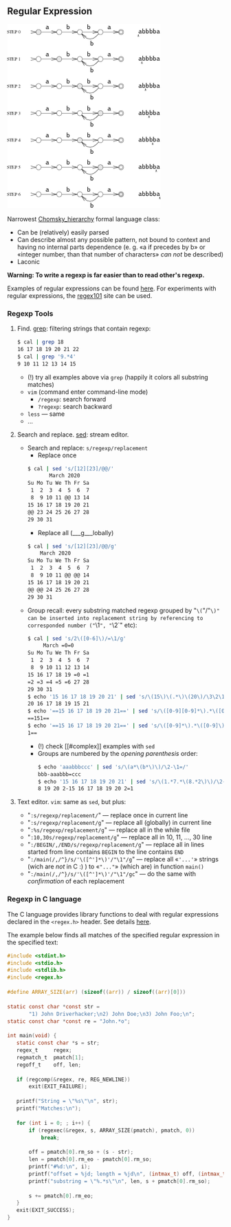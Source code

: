 Regular Expression
---

![RE](automata.png)

Narrowest [Chomsky_hierarchy](https://en.wikipedia.org/wiki/Chomsky_hierarchy) formal language class:

* Can be (relatively) easily parsed
* Can describe almost any possible pattern, not bound to context and having no internal parts dependence
  (e. g. «a if precedes by b» or «integer number, than that number of characters» _can not_ be described)
* Laconic

__Warning: To write a regexp is far easier than to read other's regexp.__

Examples of regular expressions can be found [here](regexes_ex.md).
For experiments with regular expressions, the [regex101](https://regex101.com) site can be used.

### Regexp Tools

1. Find. [grep](http://man7.org/linux/man-pages/man1/grep.1.html): filtering strings that contain regexp:

   ```bash
   $ cal | grep 18
   16 17 18 19 20 21 22
   $ cal | grep '9.*4'
   9 10 11 12 13 14 15
   ```
   * (!) try all examples above via `grep` (happily it colors all substring matches)
   * `vim` (command enter command-line mode)
       * `/regexp`: search forward
       * `?regexp`: search backward
   * `less` — same
   * ...

1. Search and replace. [sed](https://man7.org/linux/man-pages/man1/sed.1.html): stream editor.

   * Search and replace: `s/regexp/replacement`
       * Replace once
       ```bash
       $ cal | sed 's/[12][23]/@@/' 
              March 2020     
       Su Mo Tu We Th Fr Sa
        1  2  3  4  5  6  7
        8  9 10 11 @@ 13 14
       15 16 17 18 19 20 21
       @@ 23 24 25 26 27 28
       29 30 31            
       ``` 
       * Replace all (___g___lobally)
       ```bash
       $ cal | sed 's/[12][23]/@@/g'
           March 2020     
       Su Mo Tu We Th Fr Sa
        1  2  3  4  5  6  7
        8  9 10 11 @@ @@ 14
       15 16 17 18 19 20 21
       @@ @@ 24 25 26 27 28
       29 30 31
       ```
   * Group recall: every substring matched regexp grouped by "`\(`"/"`\)"
     can be inserted into replacement string by referencing to corresponded number ("`\1`", "`\2`" etc):
     ```bash
     $ cal | sed 's/2\([0-6]\)/=\1/g'
          March =0=0     
     Su Mo Tu We Th Fr Sa
      1  2  3  4  5  6  7
      8  9 10 11 12 13 14
     15 16 17 18 19 =0 =1
     =2 =3 =4 =5 =6 27 28
     29 30 31
     $ echo '15 16 17 18 19 20 21' | sed 's/\(15\)\(.*\)\(20\)/\3\2\1/'
     20 16 17 18 19 15 21
     $ echo '==15 16 17 18 19 20 21==' | sed 's/\([0-9][0-9]*\).*\([0-9]\)/\1\2/'
     ==151==
     $ echo '==15 16 17 18 19 20 21==' | sed 's/\([0-9]*\).*\([0-9]\)/\1\2/' 
     1==
     ```
     * (!) check [[#complex]] examples with `sed`
     * Groups are numbered by the _opening  parenthesis_ order:
       ```bash
       $ echo 'aaabbbccc' | sed 's/\(a*\(b*\)\)/\2-\1=/'
       bbb-aaabbb=ccc
       $ echo '15 16 17 18 19 20 21' | sed 's/\(1.*7.*\(8.*2\)\)/\2-\1=/'
       8 19 20 2-15 16 17 18 19 20 2=1
       ```

1. Text editor. `vim`: same as `sed`, but plus:
    * "`:s/regexp/replacement/`" — replace once in current line
    * "`:s/regexp/replacement/g`" — replace all (globally) in current line
    * "`:%s/regexp/replacement/g`" — replace all in the while file
    * "`:10,30s/regexp/replacement/g`" — replace all in 10, 11, …, 30 line
    * "`:/BEGIN/,/END/s/regexp/replacement/g`" — replace all in lines started from line contains `BEGIN` to the line contains `END`
    * "`:/main(/,/^}/s/'\([^']*\)'/"\1"/g`" — replace all «`'...'`» strings (wich are _not_ in C :) ) to «`"..."`» (which are) in function `main()`
    * "`:/main(/,/^}/s/'\([^']*\)'/"\1"/gc`" — do the same with _confirmation_ of each replacement

### Regexp in C language

The C language provides library functions to deal with regular expressions declared in the `<regex.h>` header.
See details [here](https://man7.org/linux/man-pages/man3/regcomp.3.html).

The example below finds all matches of the specified regular expression in the specified text:
```c
#include <stdint.h>
#include <stdio.h>
#include <stdlib.h>
#include <regex.h>

#define ARRAY_SIZE(arr) (sizeof((arr)) / sizeof((arr)[0]))

static const char *const str =
       "1) John Driverhacker;\n2) John Doe;\n3) John Foo;\n";
static const char *const re = "John.*o";

int main(void) {
   static const char *s = str;
   regex_t     regex;
   regmatch_t  pmatch[1];
   regoff_t    off, len;

   if (regcomp(&regex, re, REG_NEWLINE))
       exit(EXIT_FAILURE);

   printf("String = \"%s\"\n", str);
   printf("Matches:\n");

   for (int i = 0; ; i++) {
       if (regexec(&regex, s, ARRAY_SIZE(pmatch), pmatch, 0))
           break;

       off = pmatch[0].rm_so + (s - str);
       len = pmatch[0].rm_eo - pmatch[0].rm_so;
       printf("#%d:\n", i);
       printf("offset = %jd; length = %jd\n", (intmax_t) off, (intmax_t) len);
       printf("substring = \"%.*s\"\n", len, s + pmatch[0].rm_so);

       s += pmatch[0].rm_eo;
   }
   exit(EXIT_SUCCESS);
}
```

